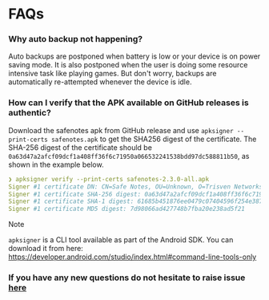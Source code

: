 FAQs
===============================

### Why auto backup not happening?
Auto backups are postponed when battery is low or your device is on power saving mode. It is also postponed when the user is doing some resource intensive task like playing games. But don't worry, backups are automatically re-attempted whenever the device is idle.

### How can I verify that the APK available on GitHub releases is authentic?
 
Download the safenotes apk from GitHub release and use `apksigner --print-certs safenotes.apk` to get the SHA256 digest of the certificate.
The SHA-256 digest of the certificate should be `0a63d47a2afcf09dcf1a408ff36f6c71950a066532241538bdd97dc588811b50`, as shown in the example below.

```yaml
❯ apksigner verify --print-certs safenotes-2.3.0-all.apk
Signer #1 certificate DN: CN=Safe Notes, OU=Unknown, O=Trisven Networks, L=Unknown, ST=Unknown, C=Unknown
Signer #1 certificate SHA-256 digest: 0a63d47a2afcf09dcf1a408ff36f6c71950a066532241538bdd97dc588811b50
Signer #1 certificate SHA-1 digest: 61685b451876ee0479c07404596f254e387445ac
Signer #1 certificate MD5 digest: 7d98066ad427748b7fba20e238ad5f21
```

> [!NOTE]
> `apksigner` is a CLI tool available as part of the Android SDK. You can download it from here: https://developer.android.com/studio/index.html#command-line-tools-only


### If you have any new questions do not hesitate to raise issue [here](https://github.com/keshav-space/safenotes/issues/new)
